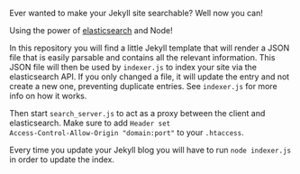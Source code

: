 Ever wanted to make your Jekyll site searchable? Well now you can! 

Using the power of [elasticsearch](http://elasticsearch.org) and Node!

In this repository you will find a little Jekyll template that will render a JSON file that is easily parsable and contains all the relevant information.
This JSON file will then be used by <code>indexer.js</code> to index your site via the elasticsearch API. If you only changed a file, it will update the entry and not create a new one, preventing duplicate entries. See <code>indexer.js</code> for more info on how it works.

Then start <code>search_server.js</code> to act as a proxy between the client and elasticsearch. Make sure to add <code>Header set Access-Control-Allow-Origin "domain:port"</code> to your <code>.htaccess</code>.

Every time you update your Jekyll blog you will have to run <code>node indexer.js</code> in order to update the index.